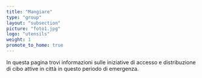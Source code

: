 ```yaml
---
title: "Mangiare"
type: "group"
layout: "subsection"
picture: "foto1.jpg"
logo: "utensils"
weight: 1
promote_to_home: true
---
```


In questa pagina trovi informazioni sulle iniziative di accesso e distribuzione di cibo attive in città in questo periodo di emergenza.